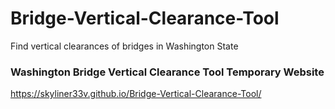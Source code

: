 # Bridge-Vertical-Clearance-Tool
Find vertical clearances of bridges in Washington State

### Washington Bridge Vertical Clearance Tool Temporary Website
https://skyliner33v.github.io/Bridge-Vertical-Clearance-Tool/
